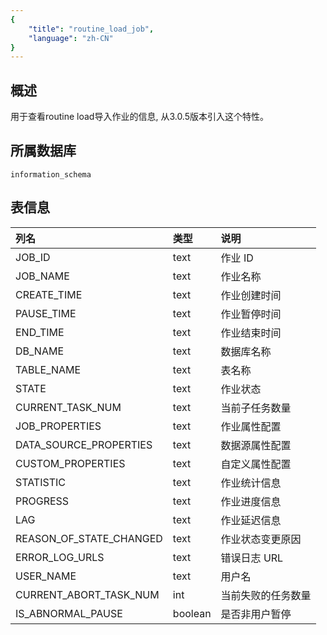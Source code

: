 ```yaml
---
{
    "title": "routine_load_job",
    "language": "zh-CN"
}
---
```


## 概述

用于查看routine load导入作业的信息, 从3.0.5版本引入这个特性。

## 所属数据库

`information_schema`

## 表信息

| 列名                    | 类型      | 说明                                     |
| :--------------------- | :-------- | :-------------------------------------- |
| JOB_ID                 | text      | 作业 ID                                 |
| JOB_NAME               | text      | 作业名称                                |
| CREATE_TIME            | text      | 作业创建时间                             |
| PAUSE_TIME             | text      | 作业暂停时间                             |
| END_TIME               | text      | 作业结束时间                             |
| DB_NAME                | text      | 数据库名称                               |
| TABLE_NAME             | text      | 表名称                                  |
| STATE                  | text      | 作业状态                                |
| CURRENT_TASK_NUM       | text      | 当前子任务数量                           |
| JOB_PROPERTIES         | text      | 作业属性配置                             |
| DATA_SOURCE_PROPERTIES | text      | 数据源属性配置                           |
| CUSTOM_PROPERTIES      | text      | 自定义属性配置                           |
| STATISTIC             | text      | 作业统计信息                             |
| PROGRESS              | text      | 作业进度信息                             |
| LAG                   | text      | 作业延迟信息                             |
| REASON_OF_STATE_CHANGED| text      | 作业状态变更原因                         |
| ERROR_LOG_URLS        | text      | 错误日志 URL                            |
| USER_NAME             | text      | 用户名                                  |
| CURRENT_ABORT_TASK_NUM | int       | 当前失败的任务数量                       |
| IS_ABNORMAL_PAUSE     | boolean   | 是否非用户暂停                             |
